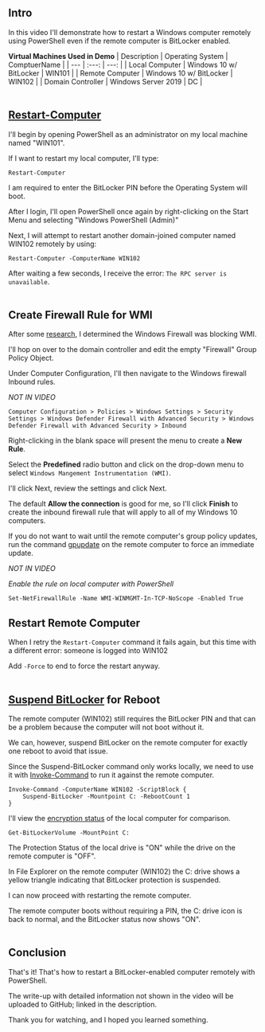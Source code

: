 ## Intro

In this video I'll demonstrate how to restart a Windows computer remotely using PowerShell even if the remote computer is BitLocker enabled.

**Virtual Machines Used in Demo**
| Description | Operating System | ComptuerName |
| --- | :---: | ---: |
| Local Computer | Windows 10 w/ BitLocker | WIN101 |
| Remote Computer | Windows 10 w/ BitLocker | WIN102 |
| Domain Controller | Windows Server 2019 | DC |
<br></br>

## [Restart-Computer](https://docs.microsoft.com/en-us/powershell/module/microsoft.powershell.management/restart-computer?view=powershell-5.1)

I'll begin by opening PowerShell as an administrator on my local machine named "WIN101".

If I want to restart my local computer, I'll type:

    Restart-Computer

I am required to enter the BitLocker PIN before the Operating System will boot.

After I login, I'll open PowerShell once again by right-clicking on the Start Menu and selecting "Windows PowerShell (Admin)"

Next, I will attempt to restart another domain-joined computer named WIN102 remotely by using:

    Restart-Computer -ComputerName WIN102

After waiting a few seconds, I receive the error: `The RPC server is unavailable`.
<br></br>

## Create Firewall Rule for WMI

After some [research](https://community.spiceworks.com/topic/1640318-need-help-with-powershell-error-output), I determined the Windows Firewall was blocking WMI.

I'll hop on over to the domain controller and edit the empty "Firewall" Group Policy Object.

Under Computer Configuration, I'll then navigate to the Windows firewall Inbound rules.

*NOT IN VIDEO*

    Computer Configuration > Policies > Windows Settings > Security Settings > Windows Defender Firewall with Advanced Security > Windows Defender Firewall with Advanced Security > Inbound

Right-clicking in the blank space will present the menu to create a **New Rule**.

Select the **Predefined** radio button and click on the drop-down menu to select `Windows Mangement Instrumentation (WMI)`.

I'll click Next, review the settings and click Next.

The default **Allow the connection** is good for me, so I'll click **Finish** to create the inbound firewall rule that will apply to all of my Windows 10 computers.

If you do not want to wait until the remote computer's group policy updates, run the command [gpupdate](https://docs.microsoft.com/en-us/windows-server/administration/windows-commands/gpupdate) on the remote computer to force an immediate update.

*NOT IN VIDEO*

*Enable the rule on local computer with PowerShell*

    Set-NetFirewallRule -Name WMI-WINMGMT-In-TCP-NoScope -Enabled True

## Restart Remote Computer

When I retry the `Restart-Computer` command it fails again, but this time with a different error: someone is logged into WIN102

Add `-Force` to end to force the restart anyway.
<br></br>

## [Suspend BitLocker](https://docs.microsoft.com/en-us/powershell/module/bitlocker/suspend-bitlocker?view=win10-ps) for Reboot

The remote computer (WIN102) still requires the BitLocker PIN and that can be a problem because the computer will not boot without it.

We can, however, suspend BitLocker on the remote computer for exactly one reboot to avoid that issue.

Since the Suspend-BitLocker command only works locally, we need to use it with [Invoke-Command](https://docs.microsoft.com/en-us/powershell/module/microsoft.powershell.core/invoke-command?view=powershell-5.1) to run it against the remote computer.

    Invoke-Command -ComputerName WIN102 -ScriptBlock {
        Suspend-BitLocker -Mountpoint C: -RebootCount 1
    }

I'll view the [encryption status](https://docs.microsoft.com/en-us/powershell/module/bitlocker/get-bitlockervolume?view=win10-ps) of the local computer for comparison.

    Get-BitLockerVolume -MountPoint C:

The Protection Status of the local drive is "ON" while the drive on the remote computer is "OFF".

In File Explorer on the remote computer (WIN102) the C: drive shows a yellow triangle indicating that BitLocker protection is suspended.

I can now proceed with restarting the remote computer.

The remote computer boots without requiring a PIN, the C: drive icon is back to normal, and the BitLocker status now shows "ON".
<br></br>

## Conclusion

That's it! That's how to restart a BitLocker-enabled computer remotely with PowerShell.

The write-up with detailed information not shown in the video will be uploaded to GitHub; linked in the description.

Thank you for watching, and I hoped you learned something.